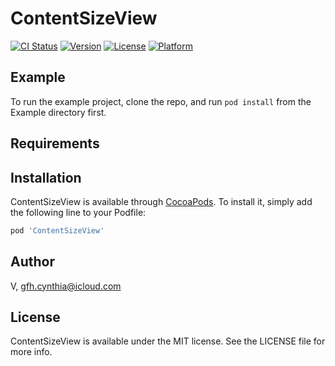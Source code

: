 # ContentSizeView

[![CI Status](https://img.shields.io/travis/V/ContentSizeView.svg?style=flat)](https://travis-ci.org/V/ContentSizeView)
[![Version](https://img.shields.io/cocoapods/v/ContentSizeView.svg?style=flat)](https://cocoapods.org/pods/ContentSizeView)
[![License](https://img.shields.io/cocoapods/l/ContentSizeView.svg?style=flat)](https://cocoapods.org/pods/ContentSizeView)
[![Platform](https://img.shields.io/cocoapods/p/ContentSizeView.svg?style=flat)](https://cocoapods.org/pods/ContentSizeView)

## Example

To run the example project, clone the repo, and run `pod install` from the Example directory first.

## Requirements

## Installation

ContentSizeView is available through [CocoaPods](https://cocoapods.org). To install
it, simply add the following line to your Podfile:

```ruby
pod 'ContentSizeView'
```

## Author

V, gfh.cynthia@icloud.com

## License

ContentSizeView is available under the MIT license. See the LICENSE file for more info.
